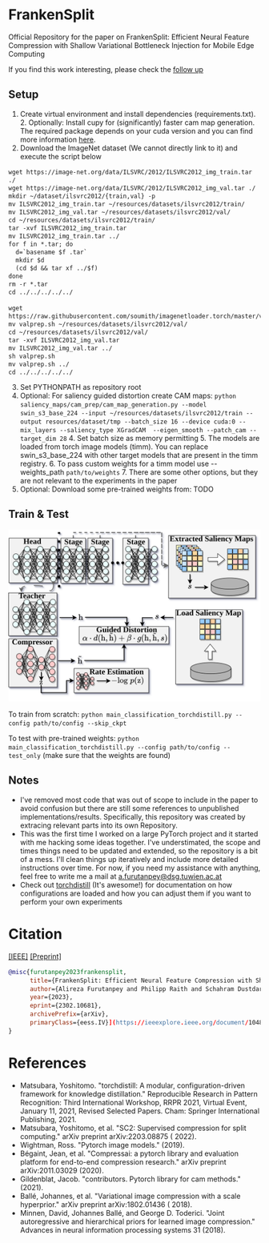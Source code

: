 # FrankenSplit

Official Repository for the paper on FrankenSplit: Efficient Neural Feature Compression with Shallow Variational Bottleneck
Injection for Mobile Edge Computing

If you find this work interesting, please check the [follow up ](https://github.com/rezafuru/the-fool)

## Setup

1. Create virtual environment and install dependencies (requirements.txt). 
    2. Optionally: Install cupy for (significantly) faster cam map generation. The required package depends on your cuda version and you can find more information [here](https://docs.cupy.dev/en/stable/install.html). 
2. Download the ImageNet dataset (We cannot directly link to it) and execute the script below
```shell
wget https://image-net.org/data/ILSVRC/2012/ILSVRC2012_img_train.tar ./
wget https://image-net.org/data/ILSVRC/2012/ILSVRC2012_img_val.tar ./
mkdir ~/dataset/ilsvrc2012/{train,val} -p
mv ILSVRC2012_img_train.tar ~/resources/datasets/ilsvrc2012/train/
mv ILSVRC2012_img_val.tar ~/resources/datasets/ilsvrc2012/val/
cd ~/resources/datasets/ilsvrc2012/train/
tar -xvf ILSVRC2012_img_train.tar
mv ILSVRC2012_img_train.tar ../
for f in *.tar; do
  d=`basename $f .tar`
  mkdir $d
  (cd $d && tar xf ../$f)
done
rm -r *.tar
cd ../../../../../

wget https://raw.githubusercontent.com/soumith/imagenetloader.torch/master/valprep.sh
mv valprep.sh ~/resources/datasets/ilsvrc2012/val/
cd ~/resources/datasets/ilsvrc2012/val/
tar -xvf ILSVRC2012_img_val.tar
mv ILSVRC2012_img_val.tar ../
sh valprep.sh
mv valprep.sh ../
cd ../../../../../
```
3. Set PYTHONPATH as repository root
4. Optional: For saliency guided distortion create CAM maps: `python saliency_maps/cam_prep/cam_map_generation.py --model swin_s3_base_224 --input ~/resources/datasets/ilsvrc2012/train --output resources/dataset/tmp --batch_size 16 --device cuda:0 --mix_layers --saliency_type XGradCAM  --eigen_smooth --patch_cam --target_dim 28`
   4. Set batch size as memory permitting
   5. The models are loaded from torch image models (timm). You can replace swin_s3_base_224 with other target models that are present in the timm registry.
   6. To pass custom weights for a timm model use --weights_path `path/to/weights`
   7. There are some other options, but they are not relevant to the experiments in the paper
5. Optional: Download some pre-trained weights from: TODO
## Train & Test
![Training Setup](figs/training-details.png)

To train from scratch: `python main_classification_torchdistill.py --config path/to/config --skip_ckpt` 

To test with pre-trained weights: `python main_classification_torchdistill.py --config path/to/config --test_only` (make sure that the weights are found)
## Notes
- I've removed most code that was out of scope to include in the paper to avoid confusion but there are still some
  references to unpublished implementations/results.  Specifically, this repository was created by extracing relevant parts into its own Repository. 
- This was the first time I worked on a large PyTorch project and it started with me hacking some ideas together. I've understimated, the scope and times things need to be updated and extended, so the repository is a bit of a mess. I'll clean things up iteratively and include more detailed instructions over time. For now, if you need my assistance with anything, feel free to write me a mail at a.furutanpey@dsg.tuwien.ac.at 
- Check out [torchdistill](https://github.com/yoshitomo-matsubara/torchdistill) (It's awesome!) for documentation on how
  configurations are loaded and how you can adjust them if you want to perform your own experiments


# Citation

[[IEEE]](https://ieeexplore.ieee.org/document/10480247) [[Preprint]](https://arxiv.org/abs/2302.10681)

```bibtex
@misc{furutanpey2023frankensplit,
      title={FrankenSplit: Efficient Neural Feature Compression with Shallow Variational Bottleneck Injection for Mobile Edge Computing}, 
      author={Alireza Furutanpey and Philipp Raith and Schahram Dustdar},
      year={2023},
      eprint={2302.10681},
      archivePrefix={arXiv},
      primaryClass={eess.IV}](https://ieeexplore.ieee.org/document/10480247)
}
```

# References

- Matsubara, Yoshitomo. "torchdistill: A modular, configuration-driven framework for knowledge distillation."
  Reproducible Research in Pattern Recognition: Third International Workshop, RRPR 2021, Virtual Event, January 11,
  2021, Revised Selected Papers. Cham: Springer International Publishing, 2021.
- Matsubara, Yoshitomo, et al. "SC2: Supervised compression for split computing." arXiv preprint arXiv:2203.08875 (
  2022).
- Wightman, Ross. "Pytorch image models." (2019).
- Bégaint, Jean, et al. "Compressai: a pytorch library and evaluation platform for end-to-end compression research."
  arXiv preprint arXiv:2011.03029 (2020).
- Gildenblat, Jacob. "contributors. Pytorch library for cam methods." (2021).
- Ballé, Johannes, et al. "Variational image compression with a scale hyperprior." arXiv preprint arXiv:1802.01436 (
  2018).
- Minnen, David, Johannes Ballé, and George D. Toderici. "Joint autoregressive and hierarchical priors for learned image
  compression." Advances in neural information processing systems 31 (2018).
